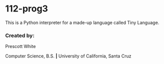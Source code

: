 # 112-prog3
This is a Python interpreter for a made-up language called Tiny Language.

### Created by:

Prescott White

Computer Science, B.S.  **|**  University of California, Santa Cruz
